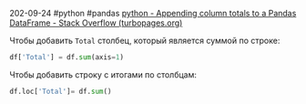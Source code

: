 202-09-24
#python #pandas 
[python - Appending column totals to a Pandas DataFrame - Stack Overflow (turbopages.org)](https://translated.turbopages.org/proxy_u/en-ru.ru.f12b92b7-66f2d117-d95f9e67-74722d776562/https/stackoverflow.com/questions/20804673/appending-column-totals-to-a-pandas-dataframe)


Чтобы добавить `Total` столбец, который является суммой по строке:

```python
df['Total'] = df.sum(axis=1)
```

Чтобы добавить строку с итогами по столбцам:

```python
df.loc['Total']= df.sum()
```

